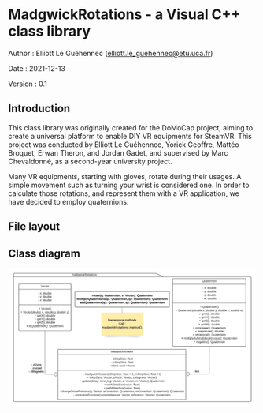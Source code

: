 # MadgwickRotations - a Visual C++ class library
Author : Elliott Le Guéhennec (elliott.le_guehennec@etu.uca.fr)

Date : 2021-12-13

Version : 0.1

## Introduction
This class library was originally created for the DoMoCap project, aiming to create a universal platform to enable DIY VR equipments for SteamVR. This project was conducted by Elliott Le Guéhennec, Yorick Geoffre, Mattéo Broquet, Erwan Theron, and Jordan Gadet, and supervised by Marc Chevaldonné, as a second-year university project.

Many VR equipments, starting with gloves, rotate during their usages. A simple movement such as turning your wrist is considered one. In order to calculate those rotations, and represent them with a VR application, we have decided to employ quaternions.

## File layout

## Class diagram
![Class Diagram](ClassDiagram.jpeg)
